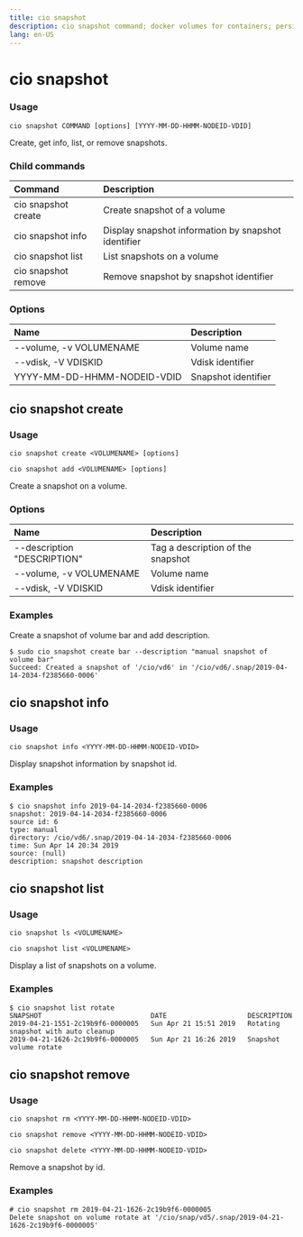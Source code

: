 ```yaml
---
title: cio snapshot
description: cio snapshot command; docker volumes for containers; persistent volumes for pods 
lang: en-US
---
```


# cio snapshot

<h3>Usage</h3>

`cio snapshot COMMAND [options] [YYYY-MM-DD-HHMM-NODEID-VDID]`

Create, get info, list, or remove snapshots.

<h3>Child commands</h3>

| Command             | Description                                         |
|:--------------------|:----------------------------------------------------|
| cio snapshot create | Create snapshot of a volume                         |
| cio snapshot info   | Display snapshot information by snapshot identifier |
| cio snapshot list   | List snapshots on a volume                          |
| cio snapshot remove | Remove snapshot by snapshot identifier              |

<h3>Options</h3>

| Name                        | Description         |
|:----------------------------|:--------------------|
| --volume, -v VOLUMENAME     | Volume name         |
| --vdisk, -V VDISKID         | Vdisk identifier    |
| YYYY-MM-DD-HHMM-NODEID-VDID | Snapshot identifier |

## cio snapshot create

<h3>Usage</h3>

`cio snapshot create <VOLUMENAME> [options]`

`cio snapshot add <VOLUMENAME> [options]`

Create a snapshot on a volume.

<h3>Options</h3>

| Name                        | Description                      |
|:----------------------------|:---------------------------------|
| --description "DESCRIPTION" |Tag a description of the snapshot |
| --volume, -v VOLUMENAME     | Volume name                      |
| --vdisk, -V VDISKID         | Vdisk identifier                 |

<h3>Examples</h3>

Create a snapshot of volume bar and add description.
```
$ sudo cio snapshot create bar --description "manual snapshot of volume bar"
Succeed: Created a snapshot of '/cio/vd6' in '/cio/vd6/.snap/2019-04-14-2034-f2385660-0006'
```

## cio snapshot info

<h3>Usage</h3>

`cio snapshot info <YYYY-MM-DD-HHMM-NODEID-VDID>`

Display snapshot information by snapshot id.

<h3>Examples</h3>

```
$ cio snapshot info 2019-04-14-2034-f2385660-0006
snapshot: 2019-04-14-2034-f2385660-0006
source id: 6
type: manual
directory: /cio/vd6/.snap/2019-04-14-2034-f2385660-0006
time: Sun Apr 14 20:34 2019
source: (null)
description: snapshot description
```

## cio snapshot list

<h3>Usage</h3>

`cio snapshot ls <VOLUMENAME>`

`cio snapshot list <VOLUMENAME>`

Display a list of snapshots on a volume.

<h3>Examples</h3>

```
$ cio snapshot list rotate
SNAPSHOT                           DATE                    DESCRIPTION
2019-04-21-1551-2c19b9f6-0000005   Sun Apr 21 15:51 2019   Rotating snapshot with auto cleanup
2019-04-21-1626-2c19b9f6-0000005   Sun Apr 21 16:26 2019   Snapshot volume rotate
```

## cio snapshot remove

<h3>Usage</h3>

`cio snapshot rm <YYYY-MM-DD-HHMM-NODEID-VDID>`

`cio snapshot remove <YYYY-MM-DD-HHMM-NODEID-VDID>`

`cio snapshot delete <YYYY-MM-DD-HHMM-NODEID-VDID>`

Remove a snapshot by id.

<h3>Examples</h3>

```
# cio snapshot rm 2019-04-21-1626-2c19b9f6-0000005
Delete snapshot on volume rotate at '/cio/snap/vd5/.snap/2019-04-21-1626-2c19b9f6-0000005'
```
